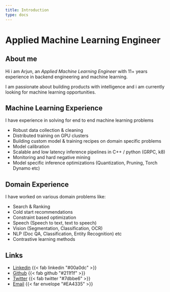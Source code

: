 ```yaml
---
title: Introduction
type: docs
---
```


# Applied Machine Learning Engineer


## About me

Hi i am Arjun, an *Applied Machine Learning Engineer* with 11+ years experience in backend engineering and machine learning.

I am passionate about building products with intelligence and i am currently looking for machine learning opportunities.

## Machine Learning Experience

I have experience in solving for end to end machine learning problems
- Robust data collection & cleaning
- Distributed training on GPU clusters
- Building custom model & training recipes on domain specific problems
- Model calibration
- Scalable and low latency inference pipelines in C++ / python (GRPC, k8)
- Monitoring and hard negative mining
- Model specific inference optimizations (Quantization, Pruning, Torch Dynamo etc)

## Domain Experience
I have worked on various domain problems like:
- Search & Ranking
- Cold start recommendations
- Constraint based optimization
- Speech (Speech to text, text to speech)
- Vision (Segmentation, Classification, OCR)
- NLP (Doc QA, Classification, Entity Recognition) etc
- Contrastive learning methods

## Links
- [Linkedin](https://www.linkedin.com/in/arjunvariar) {{< fab linkedin "#00a0dc" >}}
- [Github](https://github.com/viig99) {{< fab github "#211f1f" >}}
- [Twitter](https://twitter.com/vigi99/) {{< fab twitter "#7dbbe6" >}}
- [Email](mailto:accio.arjun@gmail.com) {{< far envelope "#EA4335" >}}
